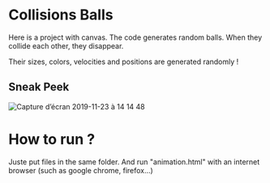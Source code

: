 # Collisions Balls

Here is a project with canvas. The code generates random balls. When they collide each other, they disappear. 

Their sizes, colors, velocities and positions are generated randomly !

## Sneak Peek 
![Capture d’écran 2019-11-23 à 14 14 48](https://user-images.githubusercontent.com/51634013/70528021-853caf80-1b4d-11ea-94c8-6ac0c812be74.png)


# How to run ?
Juste put files in the same folder. And run "animation.html" with an internet browser (such as google chrome, firefox...)

